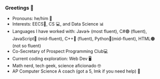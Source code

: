 ### Greetings 👋

- Pronouns: he/him 👦
- Interests: EECS🔋, CS 💻, and Data Science 📊
- Languages I have worked with: Java☕ (most fluent), C#🟣 (fluent), JavaScript🧾 (mid-fluent), C++🔵 (fluent), Python🐍(mid-fluent), HTML🟠 (not so fluent)
- Co-Secretary of Prospect Programming Club💻
- Current coding exploration: Web Dev 🖥
- Math nerd, tech geek, science aficionado 🤓
- AP Computer Science A coach (got a 5, lmk if you need help) 📕
